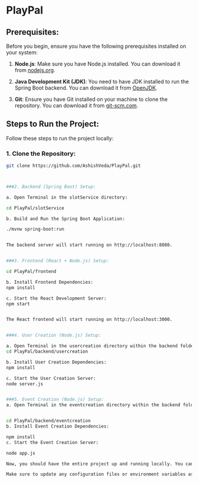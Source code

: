 # PlayPal


## Prerequisites:

Before you begin, ensure you have the following prerequisites installed on your system:

1. **Node.js**: Make sure you have Node.js installed. You can download it from [nodejs.org](https://nodejs.org/).

2. **Java Development Kit (JDK)**: You need to have JDK installed to run the Spring Boot backend. You can download it from [OpenJDK](https://openjdk.java.net/).

3. **Git**: Ensure you have Git installed on your machine to clone the repository. You can download it from [git-scm.com](https://git-scm.com/).

## Steps to Run the Project:

Follow these steps to run the project locally:

### 1. Clone the Repository:

```bash
git clone https://github.com/AshishVeda/PlayPal.git



###2. Backend (Spring Boot) Setup:

a. Open Terminal in the slotService directory:

cd PlayPal/slotService

b. Build and Run the Spring Boot Application:

./mvnw spring-boot:run


The backend server will start running on http://localhost:8080.


###3. Frontend (React + Node.js) Setup:

cd PlayPal/frontend

b. Install Frontend Dependencies:
npm install

c. Start the React Development Server:
npm start


The React frontend will start running on http://localhost:3000.


###4. User Creation (Node.js) Setup:

a. Open Terminal in the usercreation directory within the backend folder:
cd PlayPal/backend/usercreation

b. Install User Creation Dependencies:
npm install

c. Start the User Creation Server:
node server.js


###5. Event Creation (Node.js) Setup:
a. Open Terminal in the eventcreation directory within the backend folder:


cd PlayPal/backend/eventcreation
b. Install Event Creation Dependencies:

npm install
c. Start the Event Creation Server:

node app.js

Now, you should have the entire project up and running locally. You can access the frontend at http://localhost:3000 and make API requests to the backend at http://localhost:8080.

Make sure to update any configuration files or environment variables as needed for your specific project setup.










